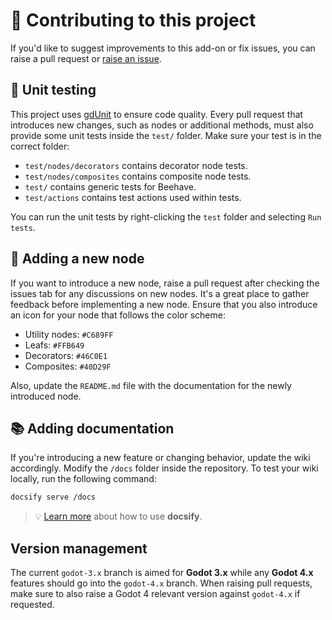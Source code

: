 # 🍻 Contributing to this project

If you'd like to suggest improvements to this add-on or fix issues, you can raise a pull request or [raise an issue](https://github.com/bitbrain/beehave/issues).

## 🧪 Unit testing

This project uses [gdUnit](https://github.com/MikeSchulze/gdUnit4) to ensure code quality. Every pull request that introduces new changes, such as nodes or additional methods, must also provide some unit tests inside the `test/` folder. Make sure your test is in the correct folder:

- `test/nodes/decorators` contains decorator node tests.
- `test/nodes/composites` contains composite node tests.
- `test/` contains generic tests for Beehave.
- `test/actions` contains test actions used within tests.

You can run the unit tests by right-clicking the `test` folder and selecting `Run tests`.

## 🐝 Adding a new node

If you want to introduce a new node, raise a pull request after checking the issues tab for any discussions on new nodes. It's a great place to gather feedback before implementing a new node. Ensure that you also introduce an icon for your node that follows the color scheme:

- Utility nodes: `#C689FF`
- Leafs: `#FFB649`
- Decorators: `#46C0E1`
- Composites: `#40D29F`

Also, update the `README.md` file with the documentation for the newly introduced node.

## 📚 Adding documentation

If you're introducing a new feature or changing behavior, update the wiki accordingly. Modify the `/docs` folder inside the repository. To test your wiki locally, run the following command:
```bash
docsify serve /docs
```
> 💡 [Learn more](https://docsify.js.org/#/?id=docsify) about how to use **docsify**.

## Version management

The current `godot-3.x` branch is aimed for **Godot 3.x** while any **Godot 4.x** features should go into the `godot-4.x` branch. When raising pull requests, make sure to also raise a Godot 4 relevant version against `godot-4.x` if requested.
